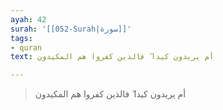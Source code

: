 ```yaml
---
ayah: 42
surah: '[[052-Surah|سورة]]'
tags:
- quran
text: أم يريدون كيدا ۖ فالذين كفروا هم المكيدون

---
```

> أم يريدون كيدا ۖ فالذين كفروا هم المكيدون
